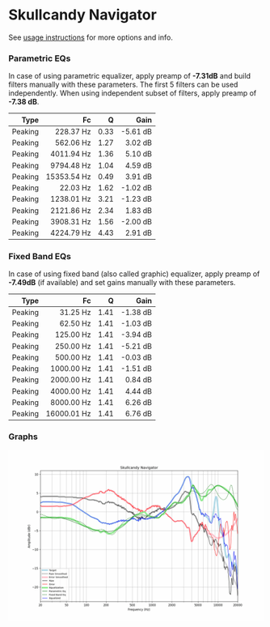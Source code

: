 # Skullcandy Navigator
See [usage instructions](https://github.com/jaakkopasanen/AutoEq#usage) for more options and info.

### Parametric EQs
In case of using parametric equalizer, apply preamp of **-7.31dB** and build filters manually
with these parameters. The first 5 filters can be used independently.
When using independent subset of filters, apply preamp of **-7.38 dB**.

| Type    | Fc          |    Q | Gain     |
|--------:|------------:|-----:|---------:|
| Peaking | 228.37 Hz   | 0.33 | -5.61 dB |
| Peaking | 562.06 Hz   | 1.27 | 3.02 dB  |
| Peaking | 4011.94 Hz  | 1.36 | 5.10 dB  |
| Peaking | 9794.48 Hz  | 1.04 | 4.59 dB  |
| Peaking | 15353.54 Hz | 0.49 | 3.91 dB  |
| Peaking | 22.03 Hz    | 1.62 | -1.02 dB |
| Peaking | 1238.01 Hz  | 3.21 | -1.23 dB |
| Peaking | 2121.86 Hz  | 2.34 | 1.83 dB  |
| Peaking | 3908.31 Hz  | 1.56 | -2.00 dB |
| Peaking | 4224.79 Hz  | 4.43 | 2.91 dB  |

### Fixed Band EQs
In case of using fixed band (also called graphic) equalizer, apply preamp of **-7.49dB**
(if available) and set gains manually with these parameters.

| Type    | Fc          |    Q | Gain     |
|--------:|------------:|-----:|---------:|
| Peaking | 31.25 Hz    | 1.41 | -1.38 dB |
| Peaking | 62.50 Hz    | 1.41 | -1.03 dB |
| Peaking | 125.00 Hz   | 1.41 | -3.94 dB |
| Peaking | 250.00 Hz   | 1.41 | -5.21 dB |
| Peaking | 500.00 Hz   | 1.41 | -0.03 dB |
| Peaking | 1000.00 Hz  | 1.41 | -1.51 dB |
| Peaking | 2000.00 Hz  | 1.41 | 0.84 dB  |
| Peaking | 4000.00 Hz  | 1.41 | 4.44 dB  |
| Peaking | 8000.00 Hz  | 1.41 | 6.26 dB  |
| Peaking | 16000.01 Hz | 1.41 | 6.76 dB  |

### Graphs
![](./Skullcandy%20Navigator.png)